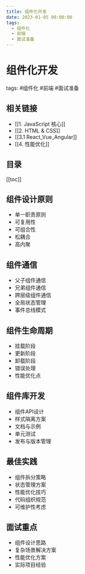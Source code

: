 ```yaml
---
title: 组件化开发
date: 2023-01-05 00:00:00
tags: 
  - 组件化
  - 前端
  - 面试准备
---
```


# 组件化开发
tags: #组件化 #前端 #面试准备

## 相关链接
- [[1. JavaScript 核心]]
- [[2. HTML & CSS]]
- [[3.1 React_Vue_Angular]]
- [[4. 性能优化]]

## 目录
[[toc]]

## 组件设计原则
- 单一职责原则
- 可复用性
- 可组合性
- 松耦合
- 高内聚

## 组件通信
- 父子组件通信
- 兄弟组件通信
- 跨层级组件通信
- 全局状态管理
- 事件总线模式

## 组件生命周期
- 挂载阶段
- 更新阶段
- 卸载阶段
- 错误处理
- 性能优化点

## 组件库开发
- 组件API设计
- 样式隔离方案
- 文档与示例
- 单元测试
- 发布与版本管理

## 最佳实践
- 组件拆分策略
- 状态管理方案
- 性能优化技巧
- 代码组织规范
- 可维护性考虑

## 面试重点
- 组件设计思路
- 复杂场景解决方案
- 性能优化方案
- 实际项目经验
